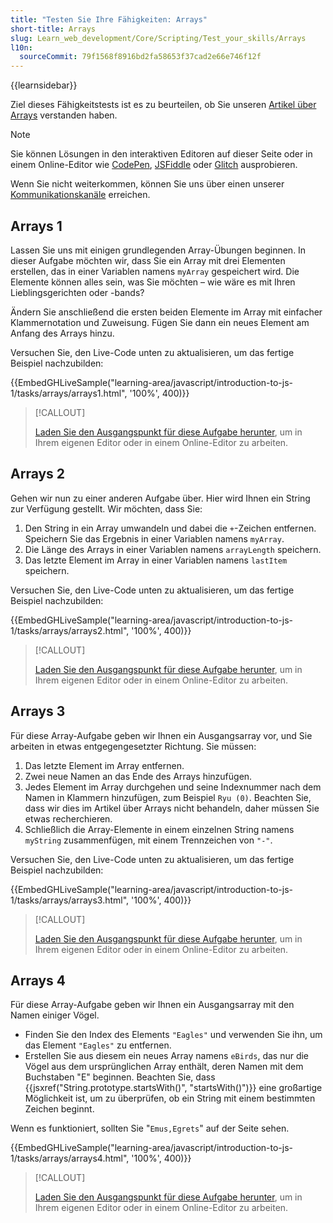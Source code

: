 ```yaml
---
title: "Testen Sie Ihre Fähigkeiten: Arrays"
short-title: Arrays
slug: Learn_web_development/Core/Scripting/Test_your_skills/Arrays
l10n:
  sourceCommit: 79f1568f8916bd2fa58653f37cad2e66e746f12f
---
```


{{learnsidebar}}

Ziel dieses Fähigkeitstests ist es zu beurteilen, ob Sie unseren [Artikel über Arrays](/de/docs/Learn_web_development/Core/Scripting/Arrays) verstanden haben.

> [!NOTE]
> Sie können Lösungen in den interaktiven Editoren auf dieser Seite oder in einem Online-Editor wie [CodePen](https://codepen.io/), [JSFiddle](https://jsfiddle.net/) oder [Glitch](https://glitch.com/) ausprobieren.
>
> Wenn Sie nicht weiterkommen, können Sie uns über einen unserer [Kommunikationskanäle](/de/docs/MDN/Community/Communication_channels) erreichen.

## Arrays 1

Lassen Sie uns mit einigen grundlegenden Array-Übungen beginnen. In dieser Aufgabe möchten wir, dass Sie ein Array mit drei Elementen erstellen, das in einer Variablen namens `myArray` gespeichert wird. Die Elemente können alles sein, was Sie möchten – wie wäre es mit Ihren Lieblingsgerichten oder -bands?

Ändern Sie anschließend die ersten beiden Elemente im Array mit einfacher Klammernotation und Zuweisung. Fügen Sie dann ein neues Element am Anfang des Arrays hinzu.

Versuchen Sie, den Live-Code unten zu aktualisieren, um das fertige Beispiel nachzubilden:

{{EmbedGHLiveSample("learning-area/javascript/introduction-to-js-1/tasks/arrays/arrays1.html", '100%', 400)}}

> [!CALLOUT]
>
> [Laden Sie den Ausgangspunkt für diese Aufgabe herunter](https://github.com/mdn/learning-area/blob/main/javascript/introduction-to-js-1/tasks/arrays/arrays1-download.html), um in Ihrem eigenen Editor oder in einem Online-Editor zu arbeiten.

## Arrays 2

Gehen wir nun zu einer anderen Aufgabe über. Hier wird Ihnen ein String zur Verfügung gestellt. Wir möchten, dass Sie:

1. Den String in ein Array umwandeln und dabei die `+`-Zeichen entfernen. Speichern Sie das Ergebnis in einer Variablen namens `myArray`.
2. Die Länge des Arrays in einer Variablen namens `arrayLength` speichern.
3. Das letzte Element im Array in einer Variablen namens `lastItem` speichern.

Versuchen Sie, den Live-Code unten zu aktualisieren, um das fertige Beispiel nachzubilden:

{{EmbedGHLiveSample("learning-area/javascript/introduction-to-js-1/tasks/arrays/arrays2.html", '100%', 400)}}

> [!CALLOUT]
>
> [Laden Sie den Ausgangspunkt für diese Aufgabe herunter](https://github.com/mdn/learning-area/blob/main/javascript/introduction-to-js-1/tasks/arrays/arrays2-download.html), um in Ihrem eigenen Editor oder in einem Online-Editor zu arbeiten.

## Arrays 3

Für diese Array-Aufgabe geben wir Ihnen ein Ausgangsarray vor, und Sie arbeiten in etwas entgegengesetzter Richtung. Sie müssen:

1. Das letzte Element im Array entfernen.
2. Zwei neue Namen an das Ende des Arrays hinzufügen.
3. Jedes Element im Array durchgehen und seine Indexnummer nach dem Namen in Klammern hinzufügen, zum Beispiel `Ryu (0)`. Beachten Sie, dass wir dies im Artikel über Arrays nicht behandeln, daher müssen Sie etwas recherchieren.
4. Schließlich die Array-Elemente in einem einzelnen String namens `myString` zusammenfügen, mit einem Trennzeichen von `"-"`.

Versuchen Sie, den Live-Code unten zu aktualisieren, um das fertige Beispiel nachzubilden:

{{EmbedGHLiveSample("learning-area/javascript/introduction-to-js-1/tasks/arrays/arrays3.html", '100%', 400)}}

> [!CALLOUT]
>
> [Laden Sie den Ausgangspunkt für diese Aufgabe herunter](https://github.com/mdn/learning-area/blob/main/javascript/introduction-to-js-1/tasks/arrays/arrays3-download.html), um in Ihrem eigenen Editor oder in einem Online-Editor zu arbeiten.

## Arrays 4

Für diese Array-Aufgabe geben wir Ihnen ein Ausgangsarray mit den Namen einiger Vögel.

- Finden Sie den Index des Elements `"Eagles"` und verwenden Sie ihn, um das Element `"Eagles"` zu entfernen.
- Erstellen Sie aus diesem ein neues Array namens `eBirds`, das nur die Vögel aus dem ursprünglichen Array enthält, deren Namen mit dem Buchstaben "E" beginnen. Beachten Sie, dass {{jsxref("String.prototype.startsWith()", "startsWith()")}} eine großartige Möglichkeit ist, um zu überprüfen, ob ein String mit einem bestimmten Zeichen beginnt.

Wenn es funktioniert, sollten Sie "`Emus,Egrets`" auf der Seite sehen.

{{EmbedGHLiveSample("learning-area/javascript/introduction-to-js-1/tasks/arrays/arrays4.html", '100%', 400)}}

> [!CALLOUT]
>
> [Laden Sie den Ausgangspunkt für diese Aufgabe herunter](https://github.com/mdn/learning-area/blob/main/javascript/introduction-to-js-1/tasks/arrays/arrays4-download.html), um in Ihrem eigenen Editor oder in einem Online-Editor zu arbeiten.
